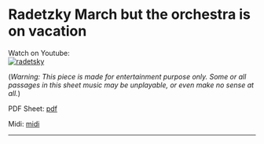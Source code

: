 # **Radetzky March but the orchestra is on vacation**   
              
Watch on Youtube:           
[![radetsky](http://img.youtube.com/vi/Sh3TVE76bnU/0.jpg)](http://www.youtube.com/watch?v=Sh3TVE76bnU)          
              
(*Warning: This piece is made for entertainment purpose only. Some or all passages in this sheet music may be unplayable, or even make no sense at all.*) 
              
PDF Sheet: [pdf](pdf/radetsky.pdf)        
              
Midi: [midi](midi/radetsky.mid)           
              
-----         
